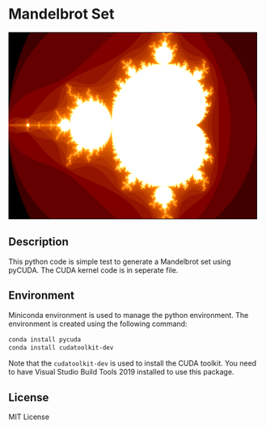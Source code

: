 # Mandelbrot Set

![image.png](image.png)

## Description

This python code is simple test to generate a Mandelbrot set using pyCUDA. The CUDA kernel code is in seperate file.

## Environment

Miniconda environment is used to manage the python environment. The environment is created using the following command:

```bash
conda install pycuda
conda install cudatoolkit-dev
```

Note that the `cudatoolkit-dev` is used to install the CUDA toolkit. You need to have Visual Studio Build Tools 2019 installed to use this package.


## License

MIT License
